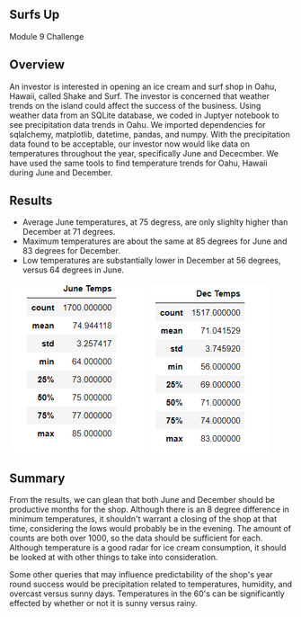 ## Surfs Up 
Module 9 Challenge

## Overview

An investor is interested in opening an ice cream and surf shop in Oahu, Hawaii, called Shake and Surf. The investor is concerned that weather trends on the island could affect the success of the business.  Using weather data from an SQLite database, we coded in Juptyer notebook to see precipitation data trends in Oahu. We imported dependencies for sqlalchemy, matplotlib, datetime, pandas, and numpy. With the precipitation data found to be acceptable, our investor now would like data on temperatures throughout the year, specifically June and Dececmber. We have used the same tools to find temperature trends for Oahu, Hawaii during June and December.

## Results

- Average June temperatures, at 75 degress, are only slighlty higher than December at 71 degrees.
- Maximum temperatures are about the same at 85 degrees for June and 83 degrees for December.
- Low temperatures are substantially lower in December at 56 degrees, versus 64 degrees in June.


![image_Chal9JuneTemps.png](Chal9JuneTemps.png)    ![image_Chal9DecTemps.png](Chal9DecTemps.png)

## Summary

From the results, we can glean that both June and December should be productive months for the shop. Although there is an 8 degree difference in minimum temperatures, it shouldn't warrant a closing of the shop at that time, considering the lows would probably be in the evening. The amount of counts are both over 1000, so the data should be sufficient for each. Although temperature is a good radar for ice cream consumption, it should be looked at with other things to take into consideration.  

Some other queries that may influence predictability of the shop's year round success would be precipitation related to temperatures, humidity, and overcast versus sunny days. 
Temperatures in the 60's can be significantly effected by whether or not it is sunny versus rainy.  



